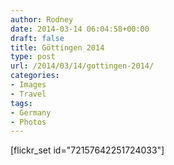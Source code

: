 ```yaml
---
author: Rodney
date: 2014-03-14 06:04:58+00:00
draft: false
title: Göttingen 2014
type: post
url: /2014/03/14/gottingen-2014/
categories:
- Images
- Travel
tags:
- Germany
- Photos
---
```


[flickr_set id="72157642251724033"]
